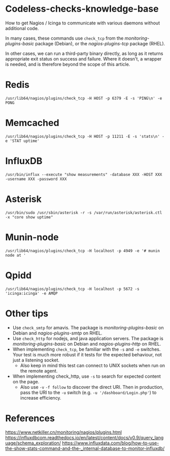 # Codeless-checks-knowledge-base
How to get Nagios / Icinga to communicate with various daemons without additional code. 

In many cases, these commands use `check_tcp` from the *monitoring-plugins-basic* package (Debian), or the *nagios-plugins-tcp* package (RHEL).

In other cases, we can run a third-party binary directly, as long as it returns appropriate exit status on success and failure. Where it doesn't, a wrapper is needed, and is therefore beyond the scope of this article.

# Redis
```
/usr/lib64/nagios/plugins/check_tcp -H HOST -p 6379 -E -s 'PING\n' -e PONG
```

# Memcached
```
/usr/lib64/nagios/plugins/check_tcp -H HOST -p 11211 -E -s 'stats\n' -e 'STAT uptime'
```

# InfluxDB
```
/usr/bin/influx --execute "show measurements" -database XXX -HOST XXX -username XXX -password XXX
```

# Asterisk
```
/usr/bin/sudo /usr/sbin/asterisk -r -s /var/run/asterisk/asterisk.ctl -x "core show uptime"
```

# Munin-node
```
/usr/lib64/nagios/plugins/check_tcp -H localhost -p 4949 -e '# munin node at '
```
# Qpidd
```
/usr/lib64/nagios/plugins/check_tcp -H localhost -p 5672 -s 'icinga:icinga' -e AMQP
```
# Other tips
* Use `check_smtp` for amavis. The package is *monitoring-plugins-basic* on Debian and *nagios-plugins-smtp* on RHEL.
* Use `check_http` for nodejs, and java application servers. The package is *monitoring-plugins-basic* on Debian and *nagios-plugins-http* on RHEL.
* When implementing `check_tcp`, be familiar with the `-s` and `-e` switches. Your test is much more robust if it tests for the expected behaviour, not just a listening socket.
  * Also keep in mind this test can connect to UNIX sockets when run on the remote agent.
* When implementing check_http, use `-s` to search for expected content on the page.
  * Also use `-v` `-f follow` to discover the direct URI. Then in production, pass the URI to the `-u` switch (e.g. `-u '/dashboard/Login.php'`) to increase efficiency.

# References
https://www.netkiller.cn/monitoring/nagios/plugins.html
https://influxdbcom.readthedocs.io/en/latest/content/docs/v0.9/query_language/schema_exploration/
https://www.influxdata.com/blog/how-to-use-the-show-stats-command-and-the-_internal-database-to-monitor-influxdb/

